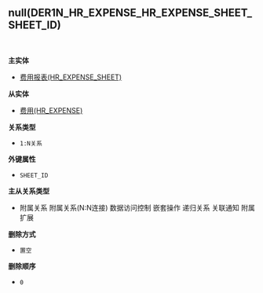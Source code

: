 ## null(DER1N_HR_EXPENSE_HR_EXPENSE_SHEET_SHEET_ID) <!-- {docsify-ignore-all} -->



<br>
<p class="panel-title"><b>主实体</b></p>

* [费用报表(HR_EXPENSE_SHEET)](module/hr/hr_expense_sheet)

<p class="panel-title"><b>从实体</b></p>

* [费用(HR_EXPENSE)](module/hr/hr_expense)

<p class="panel-title"><b>关系类型</b></p>

* `1:N关系`

<p class="panel-title"><b>外键属性</b></p>

* `SHEET_ID`

<p class="panel-title"><b>主从关系类型</b></p>

* <i class="fa fa-square"/></i> 附属关系 <i class="fa fa-square"/></i> 附属关系(N:N连接) <i class="fa fa-square"/></i> 数据访问控制 <i class="fa fa-square"/></i> 嵌套操作 <i class="fa fa-square"/></i> 递归关系 <i class="fa fa-square"/></i> 关联通知 <i class="fa fa-square"/></i> 附属扩展

<p class="panel-title"><b>删除方式</b></p>

* `置空`

<p class="panel-title"><b>删除顺序</b></p>

* `0`
